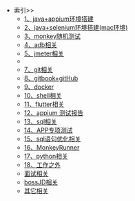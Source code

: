 <!-- 左侧导航栏 -->

* 索引>> <!-- (README.md) -->
    * [1、java+appium环境搭建](content/java+appium)
    * [2、java+selenium环境搭建(mac环境)](content/java+selenium)
    * [3、monkey随机测试](content/monkey)
    * [4、adb相关](content/adb)
    * [5、jmeter相关](content/jmeter)
    * <!-- * [6、mysql+navicat相关](content/mysql)-->
    * [7、git相关](content/git)
    <!-- * [8、Hugo+GitHub Pages搭建(Mac环境)](content/Hugo+GitHub) -->
    * [8、gitbook+gitHub ](content/gitbook)
    * [9、docker](content/docker)
    * [10、shell相关](content/shell)
    * [11、flutter相关](content/flutter)
    * [12、appium 测试报告](content/result)
    * [13、sql相关](content/sql)
    * [14、APP专项测试](content/APPZX)
    * [15、sql语句优化相关](content/sqlYH)
    * [16、MonkeyRunner](content/monkeyRunner)
    * [17、python相关](content/python)
    * [18、工作之外](content/tiwai)
    *  [面试相关](content/ms)
    *  [bossJD相关](content/bossJD)
    * [其它相关](content/other)

